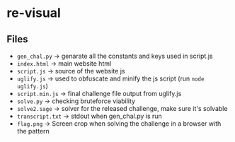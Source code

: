 # re-visual

## Files

- `gen_chal.py` -> genarate all the constants and keys used in script.js
- `index.html` -> main website html
- `script.js` -> source of the website js
- `uglify.js` -> used to obfuscate and minify the js script (run `node uglify.js`)
- `script.min.js` -> final challenge file output from uglify.js
- `solve.py` -> checking bruteforce viability
- `solve2.sage` -> solver for the released challenge, make sure it's solvable
- `transcript.txt` -> stdout when gen_chal.py is run
- `flag.png` -> Screen crop when solving the challenge in a browser with the pattern

